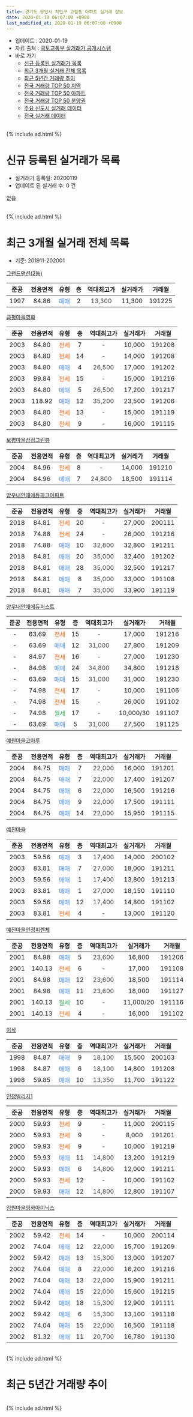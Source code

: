 ```yaml
---
title: 경기도 용인시 처인구 고림동 아파트 실거래 정보
date: 2020-01-19 06:07:00 +0900
last_modified_at: 2020-01-19 06:07:00 +0900
---
```


* 업데이트 : 2020-01-19
* 자료 출처 : [국토교통부 실거래가 공개시스템](http://rt.molit.go.kr)
* 바로 가기
    * [신규 등록된 실거래가 목록](#신규-등록된-실거래가-목록)
    * [최근 3개월 실거래 전체 목록](#최근-3개월-실거래-전체-목록)
    * [최근 5년간 거래량 추이](#최근-5년간-거래량-추이)
    * [전국 거래량 TOP 50 지역](https://apt-info.github.io/apt-trade-info/최근-3개월-전국에서-가장-거래가-많이-발생한-지역)
    * [전국 거래량 TOP 50 아파트](https://apt-info.github.io/apt-trade-info/최근-3개월-전국에서-가장-거래가-많이-발생한-아파트)
    * [전국 거래량 TOP 50 분양권](https://apt-info.github.io/apt-trade-info/최근-3개월-전국에서-가장-거래가-많이-발생한-분양권)
    * [주요 신도시 실거래 데이터](https://apt-info.github.io/apt-trade-info/주요-신도시)
    * [전국 실거래 데이터](https://apt-info.github.io/apt-trade-info/전국)
<br>
{% include ad.html %}
<br>

# 신규 등록된 실거래가 목록
* 실거래가 등록일: 20200119
* 업데이트 된 실거래 수: 0 건

없음

<br>
{% include ad.html %}
<br>

# 최근 3개월 실거래 전체 목록
* 기준: 201911-202001


[그랜드맨션(2동)](https://search.naver.com/search.naver?query=%EA%B2%BD%EA%B8%B0%EB%8F%84+%EC%9A%A9%EC%9D%B8%EC%8B%9C+%EC%B2%98%EC%9D%B8%EA%B5%AC+%EA%B3%A0%EB%A6%BC%EB%8F%99+%EA%B7%B8%EB%9E%9C%EB%93%9C%EB%A7%A8%EC%85%98%282%EB%8F%99%29)

|준공|전용면적|유형|층|역대최고가|실거래가|거래월|
|:---:|:---:|:---:|:---:|:---:|:---:|:---:|
|1997|84.86|<span style="color:#4285f3">매매</span>|2|<span style="color:#444444">13,300</span>|11,300|191225|

[금평마을영화](https://search.naver.com/search.naver?query=%EA%B2%BD%EA%B8%B0%EB%8F%84+%EC%9A%A9%EC%9D%B8%EC%8B%9C+%EC%B2%98%EC%9D%B8%EA%B5%AC+%EA%B3%A0%EB%A6%BC%EB%8F%99+%EA%B8%88%ED%8F%89%EB%A7%88%EC%9D%84%EC%98%81%ED%99%94)

|준공|전용면적|유형|층|역대최고가|실거래가|거래월|
|:---:|:---:|:---:|:---:|:---:|:---:|:---:|
|2003|84.80|<span style="color:#ff5a00">전세</span>|7|<span style="color:#444444">-</span>|10,000|191208|
|2003|84.80|<span style="color:#ff5a00">전세</span>|14|<span style="color:#444444">-</span>|14,000|191208|
|2003|84.80|<span style="color:#4285f3">매매</span>|4|<span style="color:#444444">26,500</span>|17,000|191202|
|2003|99.84|<span style="color:#ff5a00">전세</span>|15|<span style="color:#444444">-</span>|15,000|191216|
|2003|84.80|<span style="color:#4285f3">매매</span>|5|<span style="color:#444444">26,500</span>|17,200|191217|
|2003|118.92|<span style="color:#4285f3">매매</span>|12|<span style="color:#444444">35,200</span>|23,500|191206|
|2003|84.80|<span style="color:#ff5a00">전세</span>|13|<span style="color:#444444">-</span>|15,000|191119|
|2003|84.80|<span style="color:#ff5a00">전세</span>|9|<span style="color:#444444">-</span>|16,000|191115|

[보평마을삼정그린뷰](https://search.naver.com/search.naver?query=%EA%B2%BD%EA%B8%B0%EB%8F%84+%EC%9A%A9%EC%9D%B8%EC%8B%9C+%EC%B2%98%EC%9D%B8%EA%B5%AC+%EA%B3%A0%EB%A6%BC%EB%8F%99+%EB%B3%B4%ED%8F%89%EB%A7%88%EC%9D%84%EC%82%BC%EC%A0%95%EA%B7%B8%EB%A6%B0%EB%B7%B0)

|준공|전용면적|유형|층|역대최고가|실거래가|거래월|
|:---:|:---:|:---:|:---:|:---:|:---:|:---:|
|2004|84.96|<span style="color:#ff5a00">전세</span>|8|<span style="color:#444444">-</span>|14,000|191210|
|2004|84.96|<span style="color:#4285f3">매매</span>|7|<span style="color:#444444">24,800</span>|18,500|191114|

[양우내안애에듀파크아파트](https://search.naver.com/search.naver?query=%EA%B2%BD%EA%B8%B0%EB%8F%84+%EC%9A%A9%EC%9D%B8%EC%8B%9C+%EC%B2%98%EC%9D%B8%EA%B5%AC+%EA%B3%A0%EB%A6%BC%EB%8F%99+%EC%96%91%EC%9A%B0%EB%82%B4%EC%95%88%EC%95%A0%EC%97%90%EB%93%80%ED%8C%8C%ED%81%AC%EC%95%84%ED%8C%8C%ED%8A%B8)

|준공|전용면적|유형|층|역대최고가|실거래가|거래월|
|:---:|:---:|:---:|:---:|:---:|:---:|:---:|
|2018|84.81|<span style="color:#ff5a00">전세</span>|20|<span style="color:#444444">-</span>|27,000|200111|
|2018|74.88|<span style="color:#ff5a00">전세</span>|24|<span style="color:#444444">-</span>|26,000|191216|
|2018|74.88|<span style="color:#4285f3">매매</span>|10|<span style="color:#444444">32,800</span>|32,800|191211|
|2018|84.81|<span style="color:#4285f3">매매</span>|20|<span style="color:#444444">35,000</span>|32,400|191202|
|2018|84.81|<span style="color:#4285f3">매매</span>|28|<span style="color:#444444">35,000</span>|32,500|191217|
|2018|84.81|<span style="color:#4285f3">매매</span>|8|<span style="color:#444444">35,000</span>|33,000|191108|
|2018|84.81|<span style="color:#4285f3">매매</span>|7|<span style="color:#444444">35,000</span>|33,900|191119|

[양우내안애에듀퍼스트](https://search.naver.com/search.naver?query=%EA%B2%BD%EA%B8%B0%EB%8F%84+%EC%9A%A9%EC%9D%B8%EC%8B%9C+%EC%B2%98%EC%9D%B8%EA%B5%AC+%EA%B3%A0%EB%A6%BC%EB%8F%99+%EC%96%91%EC%9A%B0%EB%82%B4%EC%95%88%EC%95%A0%EC%97%90%EB%93%80%ED%8D%BC%EC%8A%A4%ED%8A%B8)

|준공|전용면적|유형|층|역대최고가|실거래가|거래월|
|:---:|:---:|:---:|:---:|:---:|:---:|:---:|
|-|63.69|<span style="color:#ff5a00">전세</span>|15|<span style="color:#444444">-</span>|17,000|191216|
|-|63.69|<span style="color:#4285f3">매매</span>|12|<span style="color:#444444">31,000</span>|27,800|191209|
|-|84.97|<span style="color:#ff5a00">전세</span>|16|<span style="color:#444444">-</span>|27,000|191230|
|-|84.98|<span style="color:#4285f3">매매</span>|24|<span style="color:#444444">34,800</span>|34,800|191218|
|-|63.69|<span style="color:#4285f3">매매</span>|15|<span style="color:#444444">31,000</span>|31,000|191230|
|-|74.98|<span style="color:#ff5a00">전세</span>|17|<span style="color:#444444">-</span>|10,000|191106|
|-|74.98|<span style="color:#ff5a00">전세</span>|15|<span style="color:#444444">-</span>|26,000|191102|
|-|74.98|<span style="color:#34a853">월세</span>|17|<span style="color:#444444">-</span>|10,000/30|191107|
|-|63.69|<span style="color:#4285f3">매매</span>|5|<span style="color:#444444">31,000</span>|27,500|191125|

[예원마을코아루](https://search.naver.com/search.naver?query=%EA%B2%BD%EA%B8%B0%EB%8F%84+%EC%9A%A9%EC%9D%B8%EC%8B%9C+%EC%B2%98%EC%9D%B8%EA%B5%AC+%EA%B3%A0%EB%A6%BC%EB%8F%99+%EC%98%88%EC%9B%90%EB%A7%88%EC%9D%84%EC%BD%94%EC%95%84%EB%A3%A8)

|준공|전용면적|유형|층|역대최고가|실거래가|거래월|
|:---:|:---:|:---:|:---:|:---:|:---:|:---:|
|2004|84.75|<span style="color:#4285f3">매매</span>|7|<span style="color:#444444">22,000</span>|16,000|191201|
|2004|84.75|<span style="color:#4285f3">매매</span>|7|<span style="color:#444444">22,000</span>|17,400|191207|
|2004|84.75|<span style="color:#4285f3">매매</span>|6|<span style="color:#444444">22,000</span>|16,500|191216|
|2004|84.75|<span style="color:#4285f3">매매</span>|9|<span style="color:#444444">22,000</span>|17,500|191111|
|2004|84.75|<span style="color:#4285f3">매매</span>|14|<span style="color:#444444">22,000</span>|15,950|191115|

[예진마을](https://search.naver.com/search.naver?query=%EA%B2%BD%EA%B8%B0%EB%8F%84+%EC%9A%A9%EC%9D%B8%EC%8B%9C+%EC%B2%98%EC%9D%B8%EA%B5%AC+%EA%B3%A0%EB%A6%BC%EB%8F%99+%EC%98%88%EC%A7%84%EB%A7%88%EC%9D%84)

|준공|전용면적|유형|층|역대최고가|실거래가|거래월|
|:---:|:---:|:---:|:---:|:---:|:---:|:---:|
|2003|59.56|<span style="color:#4285f3">매매</span>|3|<span style="color:#444444">17,400</span>|14,000|200102|
|2003|83.81|<span style="color:#4285f3">매매</span>|7|<span style="color:#444444">27,000</span>|18,000|191211|
|2003|59.56|<span style="color:#4285f3">매매</span>|1|<span style="color:#444444">17,400</span>|13,800|191213|
|2003|83.81|<span style="color:#4285f3">매매</span>|1|<span style="color:#444444">27,000</span>|18,150|191110|
|2003|59.56|<span style="color:#4285f3">매매</span>|12|<span style="color:#444444">17,400</span>|14,800|191102|
|2003|83.81|<span style="color:#ff5a00">전세</span>|4|<span style="color:#444444">-</span>|13,000|191120|

[예진마을인정피렌체](https://search.naver.com/search.naver?query=%EA%B2%BD%EA%B8%B0%EB%8F%84+%EC%9A%A9%EC%9D%B8%EC%8B%9C+%EC%B2%98%EC%9D%B8%EA%B5%AC+%EA%B3%A0%EB%A6%BC%EB%8F%99+%EC%98%88%EC%A7%84%EB%A7%88%EC%9D%84%EC%9D%B8%EC%A0%95%ED%94%BC%EB%A0%8C%EC%B2%B4)

|준공|전용면적|유형|층|역대최고가|실거래가|거래월|
|:---:|:---:|:---:|:---:|:---:|:---:|:---:|
|2001|84.98|<span style="color:#4285f3">매매</span>|5|<span style="color:#444444">23,600</span>|16,800|191206|
|2001|140.13|<span style="color:#ff5a00">전세</span>|6|<span style="color:#444444">-</span>|17,000|191108|
|2001|84.98|<span style="color:#4285f3">매매</span>|12|<span style="color:#444444">23,600</span>|18,500|191114|
|2001|84.98|<span style="color:#4285f3">매매</span>|11|<span style="color:#444444">23,600</span>|18,000|191127|
|2001|140.13|<span style="color:#34a853">월세</span>|10|<span style="color:#444444">-</span>|11,000/20|191116|
|2001|140.13|<span style="color:#ff5a00">전세</span>|4|<span style="color:#444444">-</span>|16,000|191102|


<script async src="//pagead2.googlesyndication.com/pagead/js/adsbygoogle.js"></script>
<!-- 기본 -->
<ins class="adsbygoogle"
     style="display:block"
     data-ad-client="ca-pub-1142216861245946"
     data-ad-slot="4805727019"
     data-ad-format="auto"
     data-full-width-responsive="true"></ins>
<script>
(adsbygoogle = window.adsbygoogle || []).push({});
</script>


[이삭](https://search.naver.com/search.naver?query=%EA%B2%BD%EA%B8%B0%EB%8F%84+%EC%9A%A9%EC%9D%B8%EC%8B%9C+%EC%B2%98%EC%9D%B8%EA%B5%AC+%EA%B3%A0%EB%A6%BC%EB%8F%99+%EC%9D%B4%EC%82%AD)

|준공|전용면적|유형|층|역대최고가|실거래가|거래월|
|:---:|:---:|:---:|:---:|:---:|:---:|:---:|
|1998|84.87|<span style="color:#4285f3">매매</span>|9|<span style="color:#444444">18,100</span>|15,500|200103|
|1998|84.87|<span style="color:#4285f3">매매</span>|6|<span style="color:#444444">18,100</span>|14,800|191208|
|1998|59.85|<span style="color:#4285f3">매매</span>|10|<span style="color:#444444">13,350</span>|11,700|191122|

[인정빌리지1](https://search.naver.com/search.naver?query=%EA%B2%BD%EA%B8%B0%EB%8F%84+%EC%9A%A9%EC%9D%B8%EC%8B%9C+%EC%B2%98%EC%9D%B8%EA%B5%AC+%EA%B3%A0%EB%A6%BC%EB%8F%99+%EC%9D%B8%EC%A0%95%EB%B9%8C%EB%A6%AC%EC%A7%801)

|준공|전용면적|유형|층|역대최고가|실거래가|거래월|
|:---:|:---:|:---:|:---:|:---:|:---:|:---:|
|2000|59.93|<span style="color:#ff5a00">전세</span>|9|<span style="color:#444444">-</span>|11,000|200115|
|2000|59.93|<span style="color:#ff5a00">전세</span>|9|<span style="color:#444444">-</span>|8,000|191201|
|2000|59.93|<span style="color:#ff5a00">전세</span>|9|<span style="color:#444444">-</span>|10,000|191219|
|2000|59.93|<span style="color:#4285f3">매매</span>|11|<span style="color:#444444">14,800</span>|13,200|191219|
|2000|59.93|<span style="color:#4285f3">매매</span>|6|<span style="color:#444444">14,800</span>|12,000|191211|
|2000|59.93|<span style="color:#ff5a00">전세</span>|12|<span style="color:#444444">-</span>|10,000|191102|
|2000|59.93|<span style="color:#4285f3">매매</span>|12|<span style="color:#444444">14,800</span>|12,800|191107|

[임원마을영화아이닉스](https://search.naver.com/search.naver?query=%EA%B2%BD%EA%B8%B0%EB%8F%84+%EC%9A%A9%EC%9D%B8%EC%8B%9C+%EC%B2%98%EC%9D%B8%EA%B5%AC+%EA%B3%A0%EB%A6%BC%EB%8F%99+%EC%9E%84%EC%9B%90%EB%A7%88%EC%9D%84%EC%98%81%ED%99%94%EC%95%84%EC%9D%B4%EB%8B%89%EC%8A%A4)

|준공|전용면적|유형|층|역대최고가|실거래가|거래월|
|:---:|:---:|:---:|:---:|:---:|:---:|:---:|
|2002|59.42|<span style="color:#ff5a00">전세</span>|14|<span style="color:#444444">-</span>|10,000|200114|
|2002|74.04|<span style="color:#4285f3">매매</span>|12|<span style="color:#444444">22,000</span>|15,700|191209|
|2002|59.42|<span style="color:#4285f3">매매</span>|13|<span style="color:#444444">15,300</span>|13,000|191207|
|2002|74.04|<span style="color:#4285f3">매매</span>|8|<span style="color:#444444">22,000</span>|16,200|191216|
|2002|74.04|<span style="color:#4285f3">매매</span>|13|<span style="color:#444444">22,000</span>|15,900|191211|
|2002|74.04|<span style="color:#4285f3">매매</span>|15|<span style="color:#444444">22,000</span>|15,600|191215|
|2002|59.42|<span style="color:#4285f3">매매</span>|18|<span style="color:#444444">15,300</span>|12,900|191111|
|2002|59.42|<span style="color:#4285f3">매매</span>|6|<span style="color:#444444">15,300</span>|13,100|191118|
|2002|74.04|<span style="color:#4285f3">매매</span>|15|<span style="color:#444444">22,000</span>|16,500|191118|
|2002|81.32|<span style="color:#4285f3">매매</span>|11|<span style="color:#444444">20,700</span>|16,780|191130|


<br>
{% include ad.html %}
<br>

# 최근 5년간 거래량 추이


<div style="width:100%;">
    <canvas id="deal_progress" height="200"></canvas>
</div>

<script>
new Chart(document.getElementById("deal_progress"), {
    type: 'line',
    data: {
        labels: ['201501','201502','201503','201504','201505','201506','201507','201508','201509','201510','201511','201512','201601','201602','201603','201604','201605','201606','201607','201608','201609','201610','201611','201612','201701','201702','201703','201704','201705','201706','201707','201708','201709','201710','201711','201712','201801','201802','201803','201804','201805','201806','201807','201808','201809','201810','201811','201812','201901','201902','201903','201904','201905','201906','201907','201908','201909','201910','201911','201912','202001'],
        datasets: [{
            label: '매매',
            pointRadius: 1,
            data: [19, 24, 44, 40, 29, 36, 41, 29, 25, 37, 15, 17, 18, 15, 29, 34, 20, 28, 30, 19, 9, 25, 19, 13, 8, 14, 19, 20, 14, 21, 19, 23, 18, 10, 18, 10, 24, 39, 42, 42, 35, 30, 30, 31, 33, 58, 25, 31, 22, 41, 42, 33, 31, 35, 48, 33, 37, 28, 16, 24, 2],
            borderColor: "rgba(255, 201, 14, 1)",
            backgroundColor: "rgba(255, 201, 14, 0.5)",
            fill: false,
            lineTension: 0
        },{
            label: '전월세',
            pointRadius: 1,
            data: [10, 13, 18, 22, 9, 6, 9, 15, 8, 17, 9, 14, 18, 19, 11, 13, 10, 8, 8, 9, 10, 12, 14, 9, 4, 13, 13, 8, 6, 9, 7, 7, 4, 11, 11, 7, 10, 9, 25, 24, 24, 22, 23, 26, 21, 10, 6, 12, 10, 9, 33, 10, 26, 29, 25, 37, 20, 21, 10, 9, 3],
            borderColor: "rgba(0, 141, 185, 1)",
            backgroundColor: "rgba(0, 141, 185, 0.5)",
            fill: false,
            lineTension: 0
        }
        ]
    },
    options: {
        responsive: true,
        title: {
            display: false
        },
        tooltips: {
            mode: 'index',
            intersect: false
        },
        hover: {
            mode: 'nearest',
            intersect: true
        },
        scales: {
            xAxes: [{
                display: true,
                scaleLabel: {
                    display: true,
                    labelString: '년/월'
                }
            }],
            yAxes: [{
                display: true,
                ticks: {
                    suggestedMin: 0,
                },
                scaleLabel: {
                    display: true,
                    labelString: '실거래 수'
                }
            }]
        }
    }
});

</script>


<br>
{% include ad.html %}
<br>

